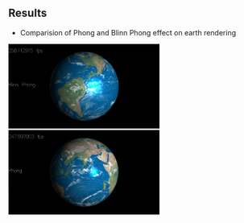 ## Results
* Comparision of Phong and Blinn Phong effect on earth rendering  
<img width="300" src="images/Blinn_Phong.png">  
<img width="300" src="images/Phong.png">
